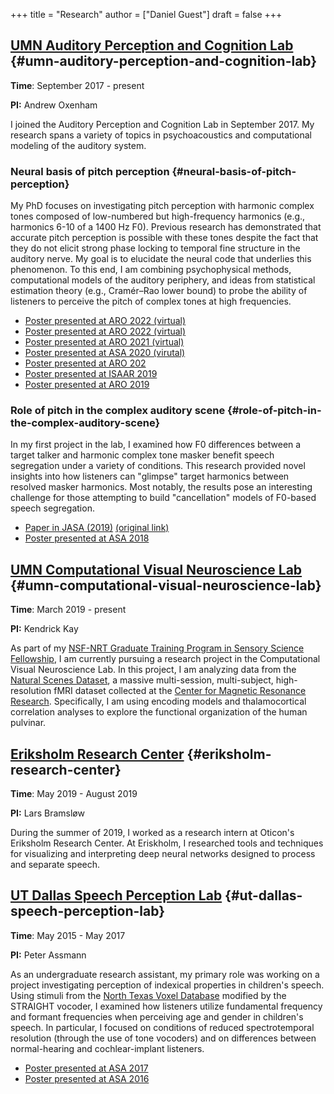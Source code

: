 +++
title = "Research"
author = ["Daniel Guest"]
draft = false
+++

## [UMN Auditory Perception and Cognition Lab](http://apc.psych.umn.edu/) {#umn-auditory-perception-and-cognition-lab}

****Time****: September 2017 - present

****PI:**** Andrew Oxenham

I joined the Auditory Perception and Cognition Lab in September 2017.
My research spans a variety of topics in psychoacoustics and computational modeling of the auditory system.


### Neural basis of pitch perception {#neural-basis-of-pitch-perception}

My PhD focuses on investigating pitch perception with harmonic complex tones composed of low-numbered but high-frequency harmonics (e.g., harmonics 6-10 of a 1400 Hz F0).
Previous research has demonstrated that accurate pitch perception is possible with these tones despite the fact that they do not elicit strong phase locking to temporal fine structure in the auditory nerve.
My goal is to elucidate the neural code that underlies this phenomenon.
To this end, I am combining psychophysical methods, computational models of the auditory periphery, and ideas from statistical estimation theory (e.g., Cramér–Rao lower bound) to probe the ability of listeners to perceive the pitch of complex tones at high frequencies.

-   [Poster presented at ARO 2022 (virtual)](/download/GuestRajappaOxenham2022ARO.pdf)
-   [Poster presented at ARO 2022 (virtual)](/download/GuestOxenhamARO2022.pdf)
-   [Poster presented at ARO 2021 (virtual)](/download/GuestOxenhamARO2021.pdf)
-   [Poster presented at ASA 2020 (virutal)](/download/GuestOxenhamASA2020.pdf)
-   [Poster presented at ARO 202](/download/GuestOxenhamARO2020.pdf)
-   [Poster presented at ISAAR 2019](/download/GuestOxenhamISAAR2019.pdf)
-   [Poster presented at ARO 2019](/download/GuestOxenhamARO2019.pdf)


### Role of pitch in the complex auditory scene {#role-of-pitch-in-the-complex-auditory-scene}

In my first project in the lab, I examined how F0 differences between a target talker and harmonic complex tone masker benefit speech segregation under a variety of conditions.
This research provided novel insights into how listeners can "glimpse" target harmonics between resolved masker harmonics.
Most notably, the results pose an interesting challenge for those attempting to build "cancellation" models of F0-based speech segregation.

-   [Paper in JASA (2019)](/download/GuestOxenham2019JASA.pdf) [(original link)](https://doi.org/10.1121/1.5102169)
-   [Poster presented at ASA 2018](/download/GuestOxenhamASAVictoria18.pdf)


## [UMN Computational Visual Neuroscience Lab](http://cvnlab.net/home.shtml) {#umn-computational-visual-neuroscience-lab}

****Time****: March 2019 - present

****PI:**** Kendrick Kay

As part of my [NSF-NRT Graduate Training Program in Sensory Science Fellowship](http://catss.umn.edu/opportunities.htm), I am currently pursuing a research project in the Computational Visual Neuroscience Lab.
In this project, I am analyzing data from the [Natural Scenes Dataset](http://naturalscenesdataset.org/), a massive multi-session, multi-subject, high-resolution fMRI dataset collected at the [Center for Magnetic Resonance Research](https://www.cmrr.umn.edu/).
Specifically, I am using encoding models and thalamocortical correlation analyses to explore the functional organization of the human pulvinar.


## [Eriksholm Research Center](https://www.eriksholm.com/) {#eriksholm-research-center}

****Time****: May 2019 - August 2019

****PI:**** Lars Bramsløw

During the summer of 2019, I worked as a research intern at Oticon's Eriksholm Research Center.
At Eriskholm, I researched tools and techniques for visualizing and interpreting deep neural networks designed to process and separate speech.


## [UT Dallas Speech Perception Lab](https://www.utdallas.edu/~assmann) {#ut-dallas-speech-perception-lab}

****Time****: May 2015 - May 2017

****PI:**** Peter Assmann

As an undergraduate research assistant, my primary role was working on a project investigating perception of indexical properties in children's speech.
Using stimuli from the [North Texas Voxel Database](https://personal.utdallas.edu/~assmann/KIDVOW1/North_Texas_vowel_database.html) modified by the STRAIGHT vocoder, I examined how listeners utilize fundamental frequency and formant frequencies when perceiving age and gender in children's speech.
In particular, I focused on conditions of reduced spectrotemporal resolution (through the use of tone vocoders) and on differences between normal-hearing and cochlear-implant listeners.

-   [Poster presented at ASA 2017](/download/GuestetalASA17.pdf)
-   [Poster presented at ASA 2016](/download/GuestetalASA2016.pdf)
